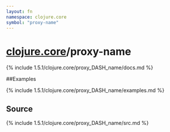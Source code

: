 ```yaml
---
layout: fn
namespace: clojure.core
symbol: "proxy-name"
---
```


# [clojure.core](../)/proxy-name

{% include 1.5.1/clojure.core/proxy_DASH_name/docs.md %}

##Examples

{% include 1.5.1/clojure.core/proxy_DASH_name/examples.md %}
## Source
{% include 1.5.1/clojure.core/proxy_DASH_name/src.md %}

